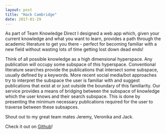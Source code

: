 ```yaml
---
layout: post
title: "Hack Cambridge"
date: 2017-01-29
---
```


As part of Team Knowledge Direct I designed a web app which, given your current knowledge and what you want to learn, provides
a path through the academic literature to get you there - perfect for becoming familiar with a new field without wasting lots of 
time getting lost down dead ends!

Think of all possible knowledge as a high dimensional hyperspace. Any publication will occupy some subspace of 
this hyperspace. Conventional literature searches provide the publications that intersect some subspace, usually defined 
by a keywords. More recent social media/bot approaches try to interpret the subspace the user is familiar with and suggest
publications that exist at or just outside the boundary of this familiarity. Our service provides a means of bridging between
the subspace of knowledge which the user knows and their search subspace. This is done by presenting the minimum necessary publications 
required for the user to traverse between these subsapces.

Shout out to my great team mates Jeremy, Veronika and Jack.

Check it out on [Github](https://www.github.com/knowledge-direct)!

